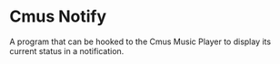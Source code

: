 # Cmus Notify

A program that can be hooked to the Cmus Music Player to display its current status in a notification.
